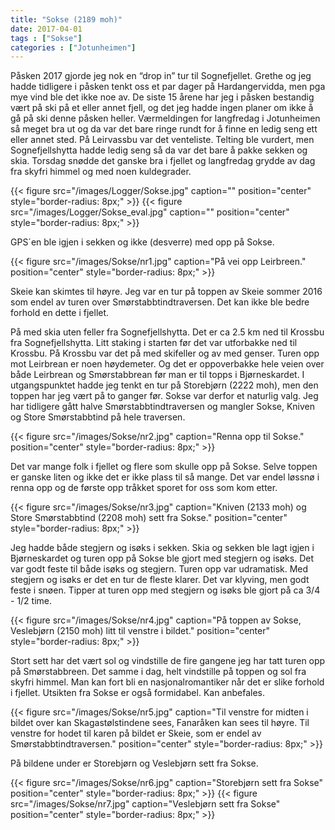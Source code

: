 ```yaml
---
title: "Sokse (2189 moh)"
date: 2017-04-01
tags : ["Sokse"]
categories : ["Jotunheimen"]
---
```

Påsken 2017 gjorde jeg nok en “drop in” tur til Sognefjellet. Grethe og jeg hadde tidligere i påsken tenkt oss et par dager på Hardangervidda, men pga mye vind ble det ikke noe av. De siste 15 årene har jeg i påsken bestandig vært på ski på et eller annet fjell, og det jeg hadde ingen planer om ikke å gå på ski denne påsken heller. Værmeldingen for langfredag i Jotunheimen så meget bra ut og da var det bare ringe rundt for å finne en ledig seng ett eller annet sted. På Leirvassbu var det venteliste. Telting ble vurdert, men Sognefjellshytta hadde ledig seng så da var det bare å pakke sekken og skia. Torsdag snødde det ganske bra i fjellet og langfredag grydde av dag fra skyfri himmel og med noen kuldegrader.

{{< figure src="/images/Logger/Sokse.jpg" caption="" position="center" style="border-radius: 8px;" >}}
{{< figure src="/images/Logger/Sokse_eval.jpg" caption="" position="center" style="border-radius: 8px;" >}}

GPS´en ble igjen i sekken og ikke (desverre) med opp på Sokse.

{{< figure src="/images/Sokse/nr1.jpg" caption="På vei opp Leirbreen." position="center" style="border-radius: 8px;" >}}

 Skeie kan skimtes til høyre. Jeg var en tur på toppen av Skeie sommer 2016 som endel av turen over Smørstabbtindtraversen. Det kan ikke ble bedre forhold en dette i fjellet.

På med skia uten feller fra Sognefjellshytta. Det er ca 2.5 km ned til Krossbu fra Sognefjellshytta. Litt staking i starten før det var utforbakke ned til Krossbu. På Krossbu var det på med skifeller og av med genser. Turen opp mot Leirbrean er noen høydemeter. Og det er oppoverbakke hele veien over både Leirbrean og Smørstabbrean før man er til topps i Bjørneskardet. I utgangspunktet hadde jeg tenkt en tur på Storebjørn (2222 moh), men den toppen har jeg vært på to ganger før.  Sokse var derfor et naturlig valg. Jeg har tidligere gått halve Smørstabbtindtraversen og mangler Sokse, Kniven og Store Smørstabbtind på hele traversen.

{{< figure src="/images/Sokse/nr2.jpg" caption="Renna opp til Sokse." position="center" style="border-radius: 8px;" >}}

Det var mange folk i fjellet og flere som skulle opp på Sokse. Selve toppen er ganske liten og ikke det er ikke plass til så mange. Det var endel løssnø i renna opp og de første opp tråkket sporet for oss som kom etter.  

{{< figure src="/images/Sokse/nr3.jpg" caption="Kniven (2133 moh) og Store Smørstabbtind (2208 moh) sett fra Sokse." position="center" style="border-radius: 8px;" >}}

Jeg hadde både stegjern og isøks i sekken. Skia og sekken ble lagt igjen i Bjørneskardet og turen opp på Sokse ble gjort med stegjern og isøks. Det var godt feste til både isøks og stegjern. Turen opp var udramatisk. Med stegjern og isøks er det en tur de fleste klarer. Det var klyving, men godt feste i snøen. Tipper at turen opp med stegjern og isøks ble gjort på ca 3/4 - 1/2 time.

{{< figure src="/images/Sokse/nr4.jpg" caption="På toppen av Sokse, Veslebjørn (2150 moh) litt til venstre i bildet." position="center" style="border-radius: 8px;" >}}

Stort sett har det vært sol og vindstille de fire gangene jeg har tatt turen opp på Smørstabbreen. Det samme i dag, helt vindstille på toppen og sol fra skyfri himmel. Man kan fort bli en nasjonalromantiker når det er slike forhold i fjellet. Utsikten fra Sokse er også formidabel. Kan anbefales.

{{< figure src="/images/Sokse/nr5.jpg" caption="Til venstre for midten i bildet over kan Skagastølstindene sees, Fanaråken kan sees til høyre. Til venstre for hodet til karen på bildet er Skeie, som er endel av Smørstabbtindtraversen." position="center" style="border-radius: 8px;" >}}

På bildene under er Storebjørn og Veslebjørn sett fra Sokse.

{{< figure src="/images/Sokse/nr6.jpg" caption="Storebjørn sett fra Sokse" position="center" style="border-radius: 8px;" >}}
{{< figure src="/images/Sokse/nr7.jpg" caption="Veslebjørn sett fra Sokse" position="center" style="border-radius: 8px;" >}}
